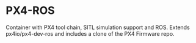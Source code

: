 # PX4-ROS
Container with PX4 tool chain, SITL simulation support and ROS. Extends px4io/px4-dev-ros and includes a clone of the PX4 Firmware repo.
